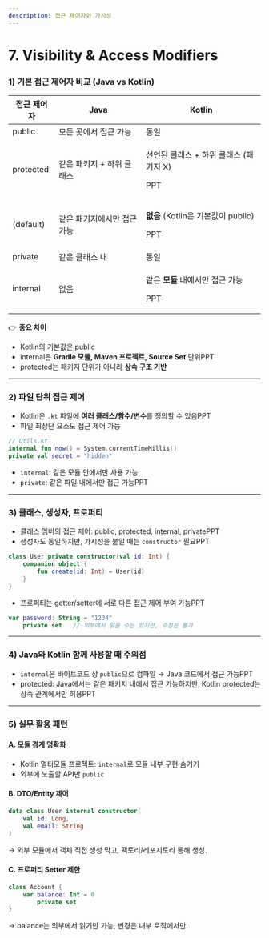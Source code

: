```yaml
---
description: 접근 제어자와 가시성
---
```


# 7. Visibility & Access Modifiers

### 1) 기본 접근 제어자 비교 (Java vs Kotlin)

| 접근 제어자    | Java            | Kotlin                                                     |
| --------- | --------------- | ---------------------------------------------------------- |
| public    | 모든 곳에서 접근 가능    | 동일                                                         |
| protected | 같은 패키지 + 하위 클래스 | <p>선언된 클래스 + 하위 클래스 (패키지 X)</p><p>PPT</p>                  |
| (default) | 같은 패키지에서만 접근 가능 | <p><strong>없음</strong> (Kotlin은 기본값이 public)</p><p>PPT</p> |
| private   | 같은 클래스 내        | 동일                                                         |
| internal  | 없음              | <p>같은 <strong>모듈</strong> 내에서만 접근 가능</p><p>PPT</p>         |

👉 **중요 차이**

* Kotlin의 기본값은 public
* internal은 **Gradle 모듈, Maven 프로젝트, Source Set** 단위PPT
* protected는 패키지 단위가 아니라 **상속 구조 기반**

***

### 2) 파일 단위 접근 제어

* Kotlin은 `.kt` 파일에 **여러 클래스/함수/변수**를 정의할 수 있음PPT
* 파일 최상단 요소도 접근 제어 가능

```kotlin
// Utils.kt
internal fun now() = System.currentTimeMillis()
private val secret = "hidden"
```

* `internal`: 같은 모듈 안에서만 사용 가능
* `private`: 같은 파일 내에서만 접근 가능PPT

***

### 3) 클래스, 생성자, 프로퍼티

* 클래스 멤버의 접근 제어: public, protected, internal, privatePPT
* 생성자도 동일하지만, 가시성을 붙일 때는 `constructor` 필요PPT

```kotlin
class User private constructor(val id: Int) {
    companion object {
        fun create(id: Int) = User(id)
    }
}
```

* 프로퍼티는 getter/setter에 서로 다른 접근 제어 부여 가능PPT

```kotlin
var password: String = "1234"
    private set   // 외부에서 읽을 수는 있지만, 수정은 불가
```

***

### 4) Java와 Kotlin 함께 사용할 때 주의점

* `internal`은 바이트코드 상 `public`으로 컴파일 → Java 코드에서 접근 가능PPT
* protected: Java에서는 같은 패키지 내에서 접근 가능하지만, Kotlin protected는 상속 관계에서만 허용PPT

***

### 5) 실무 활용 패턴

#### A. 모듈 경계 명확화

* Kotlin 멀티모듈 프로젝트: `internal`로 모듈 내부 구현 숨기기
* 외부에 노출할 API만 `public`

#### B. DTO/Entity 제어

```kotlin
data class User internal constructor(
    val id: Long,
    val email: String
)
```

→ 외부 모듈에서 객체 직접 생성 막고, 팩토리/레포지토리 통해 생성.

#### C. 프로퍼티 Setter 제한

```kotlin
class Account {
    var balance: Int = 0
        private set
}
```

→ balance는 외부에서 읽기만 가능, 변경은 내부 로직에서만.
